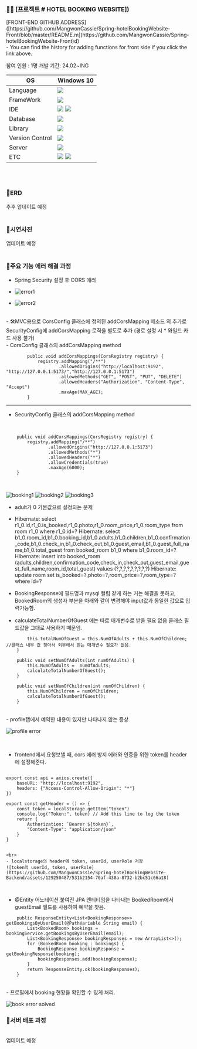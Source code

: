 
<h3>📌📎 [프로젝트 # HOTEL BOOKING WEBSITE])</h3>
[FRONT-END GITHUB ADDRESS]([https://github.com/MangwonCassie/Spring-hotelBookingWebsite-Front/blob/master/README.m](https://github.com/MangwonCassie/Spring-hotelBookingWebsite-Front)d)
<br>
- You can find the history for adding functions for front side if you click the link above.

참여 인원 : 1명
개발 기간: 24.02~ING

| OS           | Windows 10    |
| ------------ | ------------- |
| Language     | <img src="https://img.shields.io/badge/Java-F7DF1E?style=for-the-badge&logo=Java&logoColor=white">   |
| FrameWork    | <img src="https://img.shields.io/badge/SpringBoot-F7DF1E?style=for-the-badge&logo=SpringBoot&logoColor=white">   |
| IDE          | <img src="https://img.shields.io/badge/intellijidea-000000?style=for-the-badge&logo=intellijidea&logoColor=white"> <img src="https://img.shields.io/badge/VisualStudio-007ACC?style=for-the-badge&logo=visualstudio&logoColor=white">  |
| Database     |  <img src="https://img.shields.io/badge/MySQL-47A248?style=for-the-badge&logo=MySQL&logoColor=white">  |
| Library      |<img src="https://img.shields.io/badge/REACT-61DAFB?style=for-the-badge&logo=react&logoColor=white">  |
| Version Control        | <img src="https://img.shields.io/badge/GitHub-181717?style=for-the-badge&logo=GitHub&logoColor=white">  |
| Server        | <img src="https://img.shields.io/badge/EC2-181717?style=for-the-badge&logo=EC2&logoColor=white">  |
| ETC        | <img src="https://img.shields.io/badge/WinSCP-181717?style=for-the-badge&logo=WinSCP&logoColor=white">  <img src="https://img.shields.io/badge/Putty-181717?style=for-the-badge&logo=Putty&logoColor=white">|
<br/>
<br>

<h3>🔸ERD </h3>
추후 업데이트 예정
<br><br>

<h3>🔸시연사진 </h3>
업데이트 예정
<br><br>

<h3>🔸주요 기능 에러 해결 과정 </h3>

- Spring Security 설정 후 CORS 에러
- ![error1](https://github.com/MangwonCassie/Spring-hotelBookingWebsite-Backend/assets/129250487/9f40284e-a749-4322-acba-a59b5f11bfc4)


- ![error2](https://github.com/MangwonCassie/Spring-hotelBookingWebsite-Backend/assets/129250487/a464de3d-a3c5-448f-bcc7-619451bb7f4a)

<br>
- 🛠MVC용으로 CorsConfig 클래스에 정의된 addCorsMapping 메소드 외 추가로 SecurityConfig에 addCorsMapping 로직을 별도로 추가 (경로 설정 시 * 와일드 카드 사용 불가)<br>
- CorsConfig 클래스의 addCorsMapping method<br>


```@Override
        public void addCorsMappings(CorsRegistry registry) {
            registry.addMapping("/**")
                    .allowedOrigins("http://localhost:9192", "http://127.0.0.1:5173/","http://127.0.0.1:5173")
                    .allowedMethods("GET", "POST", "PUT", "DELETE")
                    .allowedHeaders("Authorization", "Content-Type", "Accept")
                    .maxAge(MAX_AGE);
        }
```

---

- SecurityConfig 클래스의 addCorsMapping method<br>
<br>


``` @Override
    public void addCorsMappings(CorsRegistry registry) {
        registry.addMapping("/**")
                .allowedOrigins("http://127.0.0.1:5173")
                .allowedMethods("*")
                .allowedHeaders("*")
                .allowCredentials(true)
                .maxAge(6000);
    }
```
<br>

![booking1](https://github.com/MangwonCassie/Spring-hotelBookingWebsite-Backend/assets/129250487/c8a00ac3-580f-4d3b-8bf0-d647991f0f07)
![booking2](https://github.com/MangwonCassie/Spring-hotelBookingWebsite-Backend/assets/129250487/1cbb6226-8322-4ca9-a404-256b83f0af6d)
![booking3](https://github.com/MangwonCassie/Spring-hotelBookingWebsite-Backend/assets/129250487/b3addf20-a402-4f45-a747-764311cecb33)

- adult가 0 기본값으로 설정되는 문제
- Hibernate: select r1_0.id,r1_0.is_booked,r1_0.photo,r1_0.room_price,r1_0.room_type from room r1_0 where r1_0.id=?
Hibernate: select b1_0.room_id,b1_0.booking_id,b1_0.adults,b1_0.children,b1_0.confirmation_code,b1_0.check_in,b1_0.check_out,b1_0.guest_email,b1_0.guest_full_name,b1_0.total_guest from booked_room b1_0 where b1_0.room_id=?
Hibernate: insert into booked_room (adults,children,confirmation_code,check_in,check_out,guest_email,guest_full_name,room_id,total_guest) values (?,?,?,?,?,?,?,?,?)
Hibernate: update room set is_booked=?,photo=?,room_price=?,room_type=? where id=?

- BookingResponse에 필드명과 mysql 컬럼 같게 하는 거는 해결을 못하고, BookedRoom의 생성자 부분을 아래와 같이 변경해야 input값과 동일한 값으로 입력가능함.
- calculateTotalNumberOfGuest 에는 따로 매개변수로 받을 필요 없음 클래스 필드값을 그대로 사용하기 때문임. 

```  public void calculateTotalNumberOfGuest(){
        this.totalNumOfGuest = this.NumOfAdults + this.NumOfChildren; //클래스 내부 값 찾아서 외부에서 받는 매개변수 필요가 없음.
    }

    public void setNumOfAdults(int numOfAdults) {
        this.NumOfAdults =  numOfAdults;
        calculateTotalNumberOfGuest();
    }

    public void setNumOfChildren(int numOfChildren) {
        this.NumOfChildren = numOfChildren;
        calculateTotalNumberOfGuest();
    }
```

<br>
- profile탭에서 예약한 내용이 있지만 나타나지 않는 증상<br>

![profile error](https://github.com/MangwonCassie/Spring-hotelBookingWebsite-Backend/assets/129250487/e30b93ca-97f7-4ea1-b025-412d16861845)


<br>

- frontend에서 요청보낼 때, cors 에러 방지 에러와 인증을 위한 token를 header에 설정해준다.

```import axios from "axios"

export const api = axios.create({
	baseURL: "http://localhost:9192",
	headers: {"Access-Control-Allow-Origin": "*"}
})

export const getHeader = () => {
	const token = localStorage.getItem("token")
	console.log("Token:", token) // Add this line to log the token
	return {
		Authorization: `Bearer ${token}`,
		"Content-Type": "application/json"
	}
}


<br>
- localstorage의 header에 token, userId, userRole 저장
![token의 userId, token, userRole](https://github.com/MangwonCassie/Spring-hotelBookingWebsite-Backend/assets/129250487/531b2154-70af-430a-8732-b2bc51c66a18)



```
- @Entity 어노테이션 붙여진 JPA 엔티티임을 나타내는 BookedRoom에서 guestEmail 필드를 사용하여 예약을 찾음.

``` @GetMapping("/user/{email}/bookings")
    public ResponseEntity<List<BookingResponse>> getBookingsByUserEmail(@PathVariable String email) {
        List<BookedRoom> bookings = bookingService.getBookingsByUserEmail(email);
        List<BookingResponse> bookingResponses = new ArrayList<>();
        for (BookedRoom booking : bookings) {
            BookingResponse bookingResponse = getBookingResponse(booking);
            bookingResponses.add(bookingResponse);
        }
        return ResponseEntity.ok(bookingResponses);
    }
```


<br>
- 프로필에서 booking 현황을 확인할 수 있게 처리.

![book error solved](https://github.com/MangwonCassie/Spring-hotelBookingWebsite-Backend/assets/129250487/9b11f3e4-96a9-43bf-a615-4098dddef536)




<h3>🔸서버 배포 과정</h3><br>
업데이트 예정


